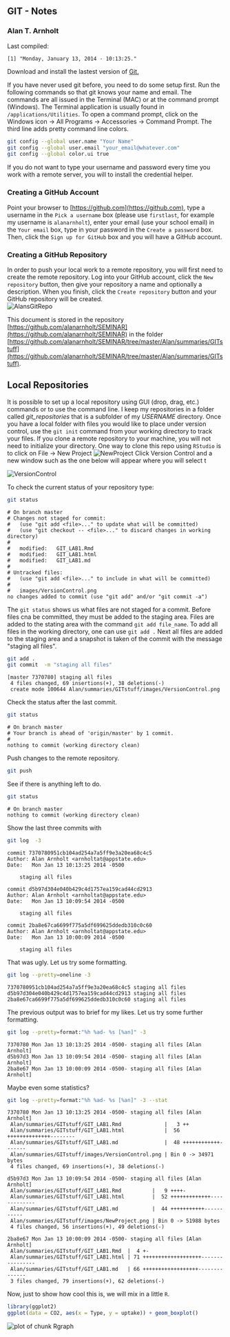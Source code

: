 
## GIT - Notes
### Alan T. Arnholt

Last compiled:

```
[1] "Monday, January 13, 2014 - 10:13:25."
```


Download and install the lastest version of [Git.](http://git-scm.com/downloads)






If you have never used git before, you need to do some setup first.  Run the following
commands so that git knows your name and email.  The commands are all issued in the
Terminal (MAC) or at the command prompt (Windows).  The Terminal application is 
usually found in `/applications/Utilities`.  To open a command prompt, click on the 
Windows icon -> All Programs -> Accessories -> Command Prompt.  The third line adds 
pretty command line colors.  



```bash
git config --global user.name "Your Name"
git config --global user.email "your_email@whatever.com"
git config --global color.ui true
```


If you do not want to type your username and password every time you work with a remote server, you will to install the credential helper.

### Creating a GitHub Account

Point your browser to [https://github.com](https://github.com),
type a username in the `Pick a username` box (please use `firstlast`, for example my username is `alanarnholt`), enter your email (use your school email) in the `Your email` box, type in your password in the `Create a password` box. Then, click the `Sign up for GitHub` box and you will have a GitHub account.


### Creating a GitHub Repository

In order to push your local work to a remote repository, you will first need to create
the remote repository. Log into your GitHub account, click the `New repository` button,
then give your repository a name and optionally a description.  When you finish, click 
the `Create repository` button and your GitHub repository will be created.  
![AlansGitRepo](./images/CreateGitRepo.png)


This document is stored in the repository [https://github.com/alanarnholt/SEMINAR](https://github.com/alanarnholt/SEMINAR) in the folder [https://github.com/alanarnholt/SEMINAR/tree/master/Alan/summaries/GITstuff](https://github.com/alanarnholt/SEMINAR/tree/master/Alan/summaries/GITstuff). 

## Local Repositories

It is possible to set up a local repository using GUI (drop, drag, etc.) commands or to
use the command line.  I keep my repositories in a folder called *git_repositories* that
is a subfolder of my *USERNAME* directory.  Once you have a local folder with files you
would like to place under version control, use the `git init` command from your working
directory to track your files.  If you clone a remote repository to your machine, you 
will not need to initialize your directory.  One way to clone this repo using `RStudio` is 
to click on File -> New Project 
![NewProject](./images/NewProject.png)
Click Version Control and a new window such as the one below will appear where you will select t

![VersionControl](./images/VersionControl.png)


To check the current status of your repository type:

```bash
git status
```

```
# On branch master
# Changes not staged for commit:
#   (use "git add <file>..." to update what will be committed)
#   (use "git checkout -- <file>..." to discard changes in working directory)
#
#	modified:   GIT_LAB1.Rmd
#	modified:   GIT_LAB1.html
#	modified:   GIT_LAB1.md
#
# Untracked files:
#   (use "git add <file>..." to include in what will be committed)
#
#	images/VersionControl.png
no changes added to commit (use "git add" and/or "git commit -a")
```

The `git status` shows us what files are not staged for a commit.  Before files cna be
committed, they must be added to the staging area.  Files are added to the stating area
with the command `git add file_name`.  To add all files in the working directory, one
can use `git add .`  Next all files are added to the staging area and a snapshot is 
taken of the commit with the message "staging all files".

```bash
git add .
git commit  -m "staging all files"
```

```
[master 7370780] staging all files
 4 files changed, 69 insertions(+), 38 deletions(-)
 create mode 100644 Alan/summaries/GITstuff/images/VersionControl.png
```


Check the status after the last commit.

```bash
git status
```

```
# On branch master
# Your branch is ahead of 'origin/master' by 1 commit.
#
nothing to commit (working directory clean)
```

Push changes to the remote repository. 

```bash
git push
```

See if there is anything left to do.

```bash
git status
```

```
# On branch master
nothing to commit (working directory clean)
```

Show the last three commits with

```bash
git log  -3
```

```
commit 7370780951cb104ad254a7a5ff9e3a20ea68c4c5
Author: Alan Arnholt <arnholtat@appstate.edu>
Date:   Mon Jan 13 10:13:25 2014 -0500

    staging all files

commit d5b97d304e040b429c4d1757ea159cad44cd2913
Author: Alan Arnholt <arnholtat@appstate.edu>
Date:   Mon Jan 13 10:09:54 2014 -0500

    staging all files

commit 2ba8e67ca6699f775a5df699625ddedb310c0c60
Author: Alan Arnholt <arnholtat@appstate.edu>
Date:   Mon Jan 13 10:00:09 2014 -0500

    staging all files
```


That was ugly. Let us try some formatting.


```bash
git log --pretty=oneline -3
```

```
7370780951cb104ad254a7a5ff9e3a20ea68c4c5 staging all files
d5b97d304e040b429c4d1757ea159cad44cd2913 staging all files
2ba8e67ca6699f775a5df699625ddedb310c0c60 staging all files
```


The previous output was to brief for my likes.  Let us try some further formatting.


```bash
git log --pretty=format:"%h %ad- %s [%an]" -3
```

```
7370780 Mon Jan 13 10:13:25 2014 -0500- staging all files [Alan Arnholt]
d5b97d3 Mon Jan 13 10:09:54 2014 -0500- staging all files [Alan Arnholt]
2ba8e67 Mon Jan 13 10:00:09 2014 -0500- staging all files [Alan Arnholt]
```


Maybe even some statistics?


```bash
git log --pretty=format:"%h %ad- %s [%an]" -3 --stat
```

```
7370780 Mon Jan 13 10:13:25 2014 -0500- staging all files [Alan Arnholt]
 Alan/summaries/GITstuff/GIT_LAB1.Rmd              |   3 ++
 Alan/summaries/GITstuff/GIT_LAB1.html             |  56 ++++++++++++++--------
 Alan/summaries/GITstuff/GIT_LAB1.md               |  48 ++++++++++++-------
 Alan/summaries/GITstuff/images/VersionControl.png | Bin 0 -> 34971 bytes
 4 files changed, 69 insertions(+), 38 deletions(-)

d5b97d3 Mon Jan 13 10:09:54 2014 -0500- staging all files [Alan Arnholt]
 Alan/summaries/GITstuff/GIT_LAB1.Rmd          |   9 ++++-
 Alan/summaries/GITstuff/GIT_LAB1.html         |  52 +++++++++++++-------------
 Alan/summaries/GITstuff/GIT_LAB1.md           |  44 +++++++++++-----------
 Alan/summaries/GITstuff/images/NewProject.png | Bin 0 -> 51988 bytes
 4 files changed, 56 insertions(+), 49 deletions(-)

2ba8e67 Mon Jan 13 10:00:09 2014 -0500- staging all files [Alan Arnholt]
 Alan/summaries/GITstuff/GIT_LAB1.Rmd  |  4 +-
 Alan/summaries/GITstuff/GIT_LAB1.html | 71 +++++++++++++++++++----------------
 Alan/summaries/GITstuff/GIT_LAB1.md   | 66 ++++++++++++++++++--------------
 3 files changed, 79 insertions(+), 62 deletions(-)
```


Now, just to show how cool this is, we will mix in a little `R`.


```r
library(ggplot2)
ggplot(data = CO2, aes(x = Type, y = uptake)) + geom_boxplot()
```

<img src="figure/Rgraph.png" title="plot of chunk Rgraph" alt="plot of chunk Rgraph" style="display: block; margin: auto;" />

